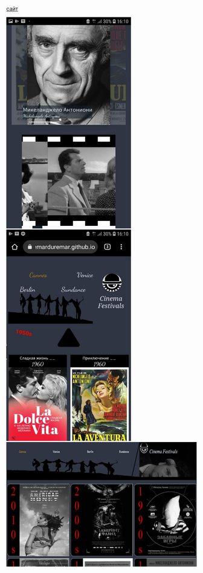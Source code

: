 

[сайт](https://duremarduremar.github.io/cinemafest/) <br/>

<span>
<img src="adap1.jpeg.jpg" width=330 height=560>
<img src="adap2.jpeg.jpg" width=330 height=560>
</span>

<img src="dec1.png.png" width=660 height=330>
